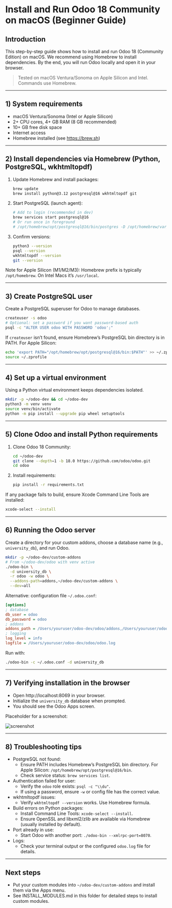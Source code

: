 # Install and Run Odoo 18 Community on macOS (Beginner Guide)

## Introduction
This step-by-step guide shows how to install and run Odoo 18 (Community Edition) on macOS. We recommend using Homebrew to install dependencies. By the end, you will run Odoo locally and open it in your browser.

> Tested on macOS Ventura/Sonoma on Apple Silicon and Intel. Commands use Homebrew.

---

## 1) System requirements
- macOS Ventura/Sonoma (Intel or Apple Silicon)
- 2+ CPU cores, 4+ GB RAM (8 GB recommended)
- 10+ GB free disk space
- Internet access
- Homebrew installed (see https://brew.sh)

---

## 2) Install dependencies via Homebrew (Python, PostgreSQL, wkhtmltopdf)
1. Update Homebrew and install packages:
   ```bash
   brew update
   brew install python@3.12 postgresql@16 wkhtmltopdf git
   ```
2. Start PostgreSQL (launch agent):
   ```bash
   # Add to login (recommended in dev)
   brew services start postgresql@16
   # Or run once in foreground
   # /opt/homebrew/opt/postgresql@16/bin/postgres -D /opt/homebrew/var/postgresql@16
   ```
3. Confirm versions:
   ```bash
   python3 --version
   psql --version
   wkhtmltopdf --version
   git --version
   ```

Note for Apple Silicon (M1/M2/M3): Homebrew prefix is typically `/opt/homebrew`. On Intel Macs it’s `/usr/local`.

---

## 3) Create PostgreSQL user
Create a PostgreSQL superuser for Odoo to manage databases.

```bash
createuser -s odoo
# Optional: set a password if you want password-based auth
psql -c "ALTER USER odoo WITH PASSWORD 'odoo';"
```

If `createuser` isn’t found, ensure Homebrew’s PostgreSQL bin directory is in PATH. For Apple Silicon:
```bash
echo 'export PATH="/opt/homebrew/opt/postgresql@16/bin:$PATH"' >> ~/.zprofile
source ~/.zprofile
```

---

## 4) Set up a virtual environment
Using a Python virtual environment keeps dependencies isolated.

```bash
mkdir -p ~/odoo-dev && cd ~/odoo-dev
python3 -m venv venv
source venv/bin/activate
python -m pip install --upgrade pip wheel setuptools
```

---

## 5) Clone Odoo and install Python requirements
1. Clone Odoo 18 Community:
   ```bash
   cd ~/odoo-dev
   git clone --depth=1 -b 18.0 https://github.com/odoo/odoo.git
   cd odoo
   ```
2. Install requirements:
   ```bash
   pip install -r requirements.txt
   ```

If any package fails to build, ensure Xcode Command Line Tools are installed:
```bash
xcode-select --install
```

---

## 6) Running the Odoo server
Create a directory for your custom addons, choose a database name (e.g., `university_db`), and run Odoo.

```bash
mkdir -p ~/odoo-dev/custom-addons
# From ~/odoo-dev/odoo with venv active
./odoo-bin \
  -d university_db \
  -r odoo -w odoo \
  --addons-path=addons,~/odoo-dev/custom-addons \
  --dev=all
```

Alternative: configuration file `~/.odoo.conf`:
```ini
[options]
; database
db_user = odoo
db_password = odoo
; addons
addons_path = /Users/youruser/odoo-dev/odoo/addons,/Users/youruser/odoo-dev/custom-addons
; logging
log_level = info
logfile = /Users/youruser/odoo-dev/odoo/odoo.log
```
Run with:
```bash
./odoo-bin -c ~/.odoo.conf -d university_db
```

---

## 7) Verifying installation in the browser
- Open http://localhost:8069 in your browser.
- Initialize the `university_db` database when prompted.
- You should see the Odoo Apps screen.

Placeholder for a screenshot:

![screenshot](path/to/screenshot.png)

---

## 8) Troubleshooting tips
- PostgreSQL not found:
  - Ensure PATH includes Homebrew’s PostgreSQL bin directory. For Apple Silicon: `/opt/homebrew/opt/postgresql@16/bin`.
  - Check service status: `brew services list`.
- Authentication failed for user:
  - Verify the `odoo` role exists: `psql -c "\\du"`.
  - If using a password, ensure `-w` or config file has the correct value.
- wkhtmltopdf issues:
  - Verify `wkhtmltopdf --version` works. Use Homebrew formula.
- Build errors on Python packages:
  - Install Command Line Tools: `xcode-select --install`.
  - Ensure OpenSSL and libxml2/zlib are available via Homebrew (usually installed by default).
- Port already in use:
  - Start Odoo with another port: `./odoo-bin --xmlrpc-port=8070`.
- Logs:
  - Check your terminal output or the configured `odoo.log` file for details.

---

## Next steps
- Put your custom modules into `~/odoo-dev/custom-addons` and install them via the Apps menu.
- See INSTALL_MODULES.md in this folder for detailed steps to install custom modules.
